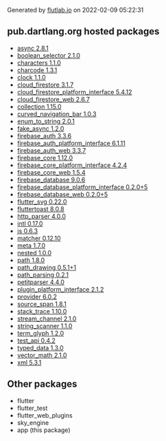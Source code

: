 Generated by [flutlab.io](https://flutlab.io) on 2022-02-09 05:22:31


## pub.dartlang.org hosted packages

 - [async 2.8.1](https://pub.dartlang.org/packages/async/versions/2.8.1)
 - [boolean_selector 2.1.0](https://pub.dartlang.org/packages/boolean_selector/versions/2.1.0)
 - [characters 1.1.0](https://pub.dartlang.org/packages/characters/versions/1.1.0)
 - [charcode 1.3.1](https://pub.dartlang.org/packages/charcode/versions/1.3.1)
 - [clock 1.1.0](https://pub.dartlang.org/packages/clock/versions/1.1.0)
 - [cloud_firestore 3.1.7](https://pub.dartlang.org/packages/cloud_firestore/versions/3.1.7)
 - [cloud_firestore_platform_interface 5.4.12](https://pub.dartlang.org/packages/cloud_firestore_platform_interface/versions/5.4.12)
 - [cloud_firestore_web 2.6.7](https://pub.dartlang.org/packages/cloud_firestore_web/versions/2.6.7)
 - [collection 1.15.0](https://pub.dartlang.org/packages/collection/versions/1.15.0)
 - [curved_navigation_bar 1.0.3](https://pub.dartlang.org/packages/curved_navigation_bar/versions/1.0.3)
 - [enum_to_string 2.0.1](https://pub.dartlang.org/packages/enum_to_string/versions/2.0.1)
 - [fake_async 1.2.0](https://pub.dartlang.org/packages/fake_async/versions/1.2.0)
 - [firebase_auth 3.3.6](https://pub.dartlang.org/packages/firebase_auth/versions/3.3.6)
 - [firebase_auth_platform_interface 6.1.11](https://pub.dartlang.org/packages/firebase_auth_platform_interface/versions/6.1.11)
 - [firebase_auth_web 3.3.7](https://pub.dartlang.org/packages/firebase_auth_web/versions/3.3.7)
 - [firebase_core 1.12.0](https://pub.dartlang.org/packages/firebase_core/versions/1.12.0)
 - [firebase_core_platform_interface 4.2.4](https://pub.dartlang.org/packages/firebase_core_platform_interface/versions/4.2.4)
 - [firebase_core_web 1.5.4](https://pub.dartlang.org/packages/firebase_core_web/versions/1.5.4)
 - [firebase_database 9.0.6](https://pub.dartlang.org/packages/firebase_database/versions/9.0.6)
 - [firebase_database_platform_interface 0.2.0+5](https://pub.dartlang.org/packages/firebase_database_platform_interface/versions/0.2.0+5)
 - [firebase_database_web 0.2.0+5](https://pub.dartlang.org/packages/firebase_database_web/versions/0.2.0+5)
 - [flutter_svg 0.22.0](https://pub.dartlang.org/packages/flutter_svg/versions/0.22.0)
 - [fluttertoast 8.0.8](https://pub.dartlang.org/packages/fluttertoast/versions/8.0.8)
 - [http_parser 4.0.0](https://pub.dartlang.org/packages/http_parser/versions/4.0.0)
 - [intl 0.17.0](https://pub.dartlang.org/packages/intl/versions/0.17.0)
 - [js 0.6.3](https://pub.dartlang.org/packages/js/versions/0.6.3)
 - [matcher 0.12.10](https://pub.dartlang.org/packages/matcher/versions/0.12.10)
 - [meta 1.7.0](https://pub.dartlang.org/packages/meta/versions/1.7.0)
 - [nested 1.0.0](https://pub.dartlang.org/packages/nested/versions/1.0.0)
 - [path 1.8.0](https://pub.dartlang.org/packages/path/versions/1.8.0)
 - [path_drawing 0.5.1+1](https://pub.dartlang.org/packages/path_drawing/versions/0.5.1+1)
 - [path_parsing 0.2.1](https://pub.dartlang.org/packages/path_parsing/versions/0.2.1)
 - [petitparser 4.4.0](https://pub.dartlang.org/packages/petitparser/versions/4.4.0)
 - [plugin_platform_interface 2.1.2](https://pub.dartlang.org/packages/plugin_platform_interface/versions/2.1.2)
 - [provider 6.0.2](https://pub.dartlang.org/packages/provider/versions/6.0.2)
 - [source_span 1.8.1](https://pub.dartlang.org/packages/source_span/versions/1.8.1)
 - [stack_trace 1.10.0](https://pub.dartlang.org/packages/stack_trace/versions/1.10.0)
 - [stream_channel 2.1.0](https://pub.dartlang.org/packages/stream_channel/versions/2.1.0)
 - [string_scanner 1.1.0](https://pub.dartlang.org/packages/string_scanner/versions/1.1.0)
 - [term_glyph 1.2.0](https://pub.dartlang.org/packages/term_glyph/versions/1.2.0)
 - [test_api 0.4.2](https://pub.dartlang.org/packages/test_api/versions/0.4.2)
 - [typed_data 1.3.0](https://pub.dartlang.org/packages/typed_data/versions/1.3.0)
 - [vector_math 2.1.0](https://pub.dartlang.org/packages/vector_math/versions/2.1.0)
 - [xml 5.3.1](https://pub.dartlang.org/packages/xml/versions/5.3.1)

## Other packages

 - flutter
 - flutter_test
 - flutter_web_plugins
 - sky_engine
 - app (this package)

